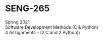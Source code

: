 # SENG-265
Spring 2021\
Software Development Methods (C &amp; Python)\
4 Assignments - (2 C and 2 Python)\
